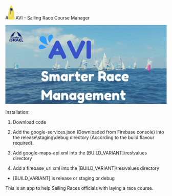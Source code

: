 #![alt tag](https://raw.githubusercontent.com/aayaffe/SailingRaceCourseManager/master/app/src/main/res/drawable/managergold.png?token=ACtzsiSB2DCgb66JeZURu0c9fvwhkH6xks5XJR2EwA%3D%3D) AVI - Sailing Race Course Manager

![alt tag](https://raw.githubusercontent.com/aayaffe/SailingRaceCourseManager/master/Banner.png?token=ACtzsozA--o3IXB_F9GhcaP8f3wUw3Rjks5XJR75wA%3D%3D)


Installation:

1. Download code

2. Add the google-services.json (Downloaded from Firebase console) into the release\staging\debug directory (According to the build flavour required).

3. Add google-maps-api.xml into the [BUILD_VARIANT]\res\values directory

4. Add a firebase_url.xml into the [BUILD_VARIANT]\res\values directory

* [BUILD_VARIANT] is release or staging or debug

This is an app to help Sailing Races officials with laying a race course.